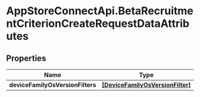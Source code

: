 # AppStoreConnectApi.BetaRecruitmentCriterionCreateRequestDataAttributes

## Properties

Name | Type | Description | Notes
------------ | ------------- | ------------- | -------------
**deviceFamilyOsVersionFilters** | [**[DeviceFamilyOsVersionFilter]**](DeviceFamilyOsVersionFilter.md) |  | 


